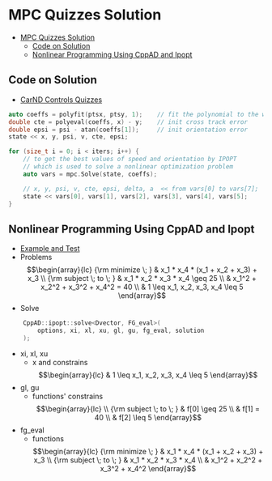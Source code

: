 # MPC Quizzes Solution



- [MPC Quizzes Solution](#mpc-quizzes-solution)
    - [Code on Solution](#code-on-solution)
    - [Nonlinear Programming Using CppAD and Ipopt](#nonlinear-programming-using-cppad-and-ipopt)


## Code on Solution
- [CarND Controls Quizzes](https://github.com/udacity/CarND-MPC-Quizzes)
``` cpp
auto coeffs = polyfit(ptsx, ptsy, 1);    // fit the polynomial to the way points
double cte = polyeval(coeffs, x) - y;    // init cross track error
double epsi = psi - atan(coeffs[1]);     // init orientation error
state << x, y, psi, v, cte, epsi;

for (size_t i = 0; i < iters; i++) {
    // to get the best values of speed and orientation by IPOPT 
    // which is used to solve a nonlinear optimization problem 
    auto vars = mpc.Solve(state, coeffs);

    // x, y, psi, v, cte, epsi, delta, a  << from vars[0] to vars[7];
    state << vars[0], vars[1], vars[2], vars[3], vars[4], vars[5];
}
```




## Nonlinear Programming Using CppAD and Ipopt
- [Example and Test](https://www.coin-or.org/CppAD/Doc/ipopt_solve_get_started.cpp.htm)
- Problems
$$\begin{array}{lc}
{\rm minimize \; }      &  x_1 * x_4 * (x_1 + x_2 + x_3) + x_3
\\
{\rm subject \; to \; } &  x_1 * x_2 * x_3 * x_4  \geq 25
\\
                        &  x_1^2 + x_2^2 + x_3^2 + x_4^2 = 40
\\
                        &  1 \leq x_1, x_2, x_3, x_4 \leq 5
\end{array}$$
- Solve
``` cpp
    CppAD::ipopt::solve<Dvector, FG_eval>(
        options, xi, xl, xu, gl, gu, fg_eval, solution
    );
```
- xi, xl, xu
    - x and constrains
$$\begin{array}{lc}
    &  1 \leq x_1, x_2, x_3, x_4 \leq 5
\end{array}$$
- gl, gu
  - functions' constrains
$$\begin{array}{lc}
\\
{\rm subject \; to \; } &  f[0] \geq 25
\\
                        &  f[1] = 40
\\
                        &  f[2] \leq 5
\end{array}$$
- fg_eval
    - functions
$$\begin{array}{lc}
{\rm minimize \; }      &  x_1 * x_4 * (x_1 + x_2 + x_3) + x_3
\\
{\rm subject \; to \; } &  x_1 * x_2 * x_3 * x_4
\\
                        &  x_1^2 + x_2^2 + x_3^2 + x_4^2
\end{array}$$


